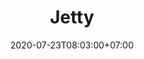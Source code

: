 ---
title     : Jetty
thumbnail : jetty
address   : https://jetty.com
sitemap   : false
date      : 2020-07-23T08:03:00+07:00
---
